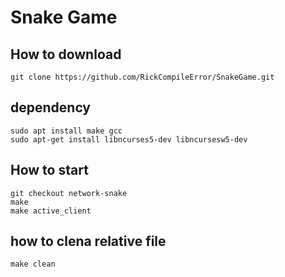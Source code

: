 # Snake Game

## How to download
```bash=
git clone https://github.com/RickCompileError/SnakeGame.git
```

## dependency
```bash=
sudo apt install make gcc
sudo apt-get install libncurses5-dev libncursesw5-dev
```

## How to start
```bash=
git checkout network-snake
make
make active_client
```

## how to clena relative file
```bash=
make clean
```
